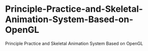 # Principle-Practice-and-Skeletal-Animation-System-Based-on-OpenGL
Principle Practice and Skeletal Animation System Based on OpenGL
